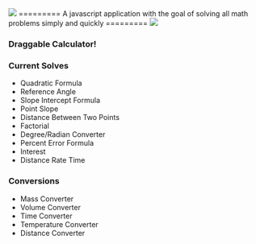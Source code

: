 <img src="https://lh6.googleusercontent.com/-QIveDs873Bs/U4FkV4zS0cI/AAAAAAAAFl4/ZOF0q_TKeiA/w565-h114-no/github.png">
=========
A javascript application with the goal of solving all math problems simply and quickly
=========

<img src="http://fc04.deviantart.net/fs70/f/2014/144/f/5/solvesall_by_jshauk-d7jkjnv.jpg">

### Draggable Calculator!
### Current Solves
+ Quadratic Formula
+ Reference Angle
+ Slope Intercept Formula
+ Point Slope
+ Distance Between Two Points
+ Factorial
+ Degree/Radian Converter
+ Percent Error Formula
+ Interest
+ Distance Rate Time
### Conversions
+ Mass Converter
+ Volume Converter
+ Time Converter
+ Temperature Converter
+ Distance Converter
